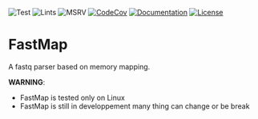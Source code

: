 ![Test](https://github.com/natir/fastmap/workflows/Test/badge.svg)
![Lints](https://github.com/natir/fastmap/workflows/Lints/badge.svg)
![MSRV](https://github.com/natir/fastmap/workflows/MSRV/badge.svg)
[![CodeCov](https://codecov.io/gh/natir/fastmap/branch/master/graph/badge.svg)](https://codecov.io/gh/natir/fastmap)
[![Documentation](https://github.com/natir/fastmap/workflows/Documentation/badge.svg)](https://natir.github.io/fastmap/fastmap)
[![License](https://img.shields.io/badge/license-MIT-green)](https://github.com/natir/fastmap/blob/master/LICENSE)

# FastMap

A fastq parser based on memory mapping.

**WARNING**:
- FastMap is tested only on Linux
- FastMap is still in developpement many thing can change or be break

